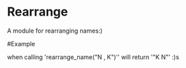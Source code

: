 Rearrange
========


A module for rearranging  names:)

#Example

when calling 'rearrange_name("N , K")'' will return '"K N"'  :)s
